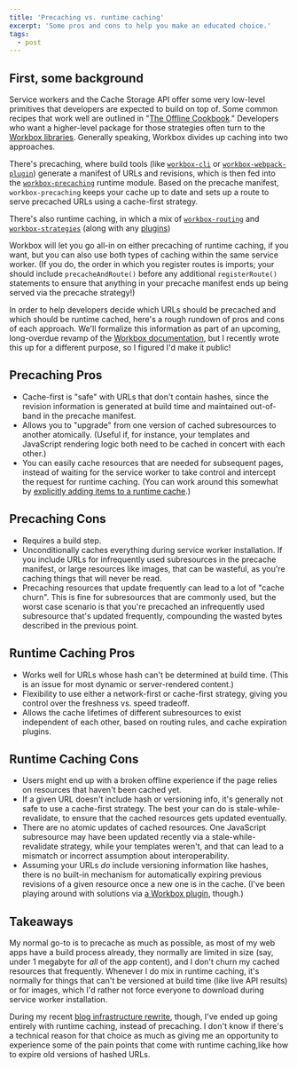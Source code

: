 ```yaml
---
title: 'Precaching vs. runtime caching'
excerpt: 'Some pros and cons to help you make an educated choice.'
tags:
  - post
---
```


## First, some background

Service workers and the Cache Storage API offer some very low-level primitives that developers are expected to build on top of. Some common recipes that work well are outlined in "[The Offline Cookbook](https://web.dev/offline-cookbook/)." Developers who want a higher-level package for those strategies often turn to the [Workbox libraries](https://developers.google.com/web/tools/workbox/). Generally speaking, Workbox divides up caching into two approaches.

There's precaching, where build tools (like [`workbox-cli`](https://developers.google.com/web/tools/workbox/modules/workbox-cli) or [`workbox-webpack-plugin`](https://developers.google.com/web/tools/workbox/modules/workbox-webpack-plugin)) generate a manifest of URLs and revisions, which is then fed into the [`workbox-precaching`](https://developers.google.com/web/tools/workbox/modules/workbox-precaching) runtime module. Based on the precache manifest, `workbox-precaching` keeps your cache up to date and sets up a route to serve precached URLs using a cache-first strategy.

There's also runtime caching, in which a mix of [`workbox-routing`](https://developers.google.com/web/tools/workbox/modules/workbox-routing) and [`workbox-strategies`](https://developers.google.com/web/tools/workbox/modules/workbox-strategies) (along with any [plugins](https://developers.google.com/web/tools/workbox/guides/using-plugins))

Workbox will let you go all-in on either precaching of runtime caching, if you want, but you can also use both types of caching within the same service worker. (If you do, the order in which you register routes is imports; your should include `precacheAndRoute()` before any additional `registerRoute()` statements to ensure that anything in your precache manifest ends up being served via the precache strategy!)

In order to help developers decide which URLs should be precached and which should be runtime cached, here's a rough rundown of pros and cons of each approach. We'll formalize this information as part of an upcoming, long-overdue revamp of the [Workbox documentation](https://developers.google.com/web/tools/workbox/), but I recently wrote this up for a different purpose, so I figured I'd make it public!

## Precaching Pros

- Cache-first is "safe" with URLs that don't contain hashes, since the revision information is generated at build time and maintained out-of-band in the precache manifest.
- Allows you to "upgrade" from one version of cached subresources to another atomically. (Useful if, for instance, your templates and JavaScript rendering logic both need to be cached in concert with each other.)
- You can easily cache resources that are needed for subsequent pages, instead of waiting for the service worker to take control and intercept the request for runtime caching. (You can work around this somewhat by [explicitly adding items to a runtime cache](https://developers.google.com/web/tools/workbox/modules/workbox-window#example-cache-urls).)

## Precaching Cons

- Requires a build step.
- Unconditionally caches everything during service worker installation. If you include URLs for infrequently used subresources in the precache manifest, or large resources like images, that can be wasteful, as you're caching things that will never be read.
- Precaching resources that update frequently can lead to a lot of "cache churn". This is fine for subresources that are commonly used, but the worst case scenario is that you're precached an infrequently used subresource that's updated frequently, compounding the wasted bytes described in the previous point.

## Runtime Caching Pros

- Works well for URLs whose hash can't be determined at build time. (This is an issue for most dynamic or server-rendered content.)
- Flexibility to use either a network-first or cache-first strategy, giving you control over the freshness vs. speed tradeoff.
- Allows the cache lifetimes of different subresources to exist independent of each other, based on routing rules, and cache expiration plugins.

## Runtime Caching Cons

- Users might end up with a broken offline experience if the page relies on resources that haven't been cached yet.
- If a given URL doesn't include hash or versioning info, it's generally not safe to use a cache-first strategy. The best your can do is stale-while-revalidate, to ensure that the cached resources gets updated eventually.
- There are no atomic updates of cached resources. One JavaScript subresource may have been updated recently via a stale-while-revalidate strategy, while your templates weren't, and that can lead to a mismatch or incorrect assumption about interoperability.
- Assuming your URLs _do_ include versioning information like hashes, there is no built-in mechanism for automatically expiring previous revisions of a given resource once a new one is in the cache. (I've been playing around with solutions via [a Workbox plugin](https://github.com/jeffposnick/jeffy-info/blob/cf-worker/src/service-worker/shared/revisionedAssetsPlugin.ts), though.)

## Takeaways

My normal go-to is to precache as much as possible, as most of my web apps have a build process already, they normally are limited in size (say, under 1 megabyte for _all_ of the app content), and I don't churn my cached resources that frequently. Whenever I do mix in runtime caching, it's normally for things that can't be versioned at build time (like live API results) or for images, which I'd rather not force everyone to download during service worker installation.

During my recent [blog infrastructure rewrite](/2021/07/17/sw-rendering.html), though, I've ended up going entirely with runtime caching, instead of precaching. I don't know if there's a technical reason for that choice as much as giving me an opportunity to experience some of the pain points that come with runtime caching,like how to expire old versions of hashed URLs.
